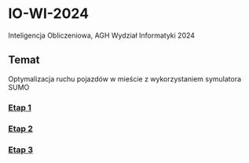 # IO-WI-2024
Inteligencja Obliczeniowa, AGH Wydział Informatyki 2024

## Temat
Optymalizacja ruchu pojazdów w mieście z wykorzystaniem symulatora SUMO

### [Etap 1](./stages/1.md)

### [Etap 2](./stages/2.md)

### [Etap 3](./stages/3.md)
